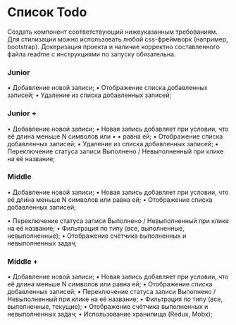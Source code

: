 # Список Todo
Создать компонент соответствующий нижеуказанным требованиям. Для
стилизации можно использовать любой css-фреймворк (например, bootstrap).
Докеризация проекта и наличие корректно составленного файла readme с
инструкциями по запуску обязательна.

### Junior
• Добавление новой записи;
• Отображение списка добавленных записей;
• Удаление из списка добавленных записей;

### Junior +
• Добавление новой записи;
• Новая запись добавляет при условии, что её длина меньше N символов или • •
равна ей;
• Отображение списка добавленных записей;
• Удаление из списка добавленных записей;
• Переключение статуса записи Выполнено / Невыполненный при клике на её
название;

### Middle
• Добавление новой записи;
• Новая запись добавляет при условии, что её длина меньше N символов или
равна ей;
• Отображение списка добавленных записей;

• Переключение статуса записи Выполнено / Невыполненный при клике на её
название;
• Фильтрация по типу (все, выполненные, невыполненные);
• Отображение счётчика выполненных и невыполненных задач;

### Middle +
• Добавление новой записи;
• Новая запись добавляет при условии, что её длина меньше N символов или
равна ей;
• Отображение списка добавленных записей;
• Переключение статуса записи Выполнено / Невыполненный при клике на её
название;
• Фильтрация по типу (все, выполненные, текущие);
• Отображение счётчика выполненных и невыполненных задач;
• Использование хранилища (Redux, Mobx);

